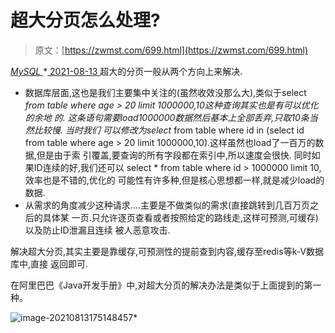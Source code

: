 <!--yml
category: 未分类
date: 0001-01-01 00:00:00
-->

# 超大分页怎么处理?

> 原文：[https://zwmst.com/699.html](https://zwmst.com/699.html)

   [ *MySQL* ](https://zwmst.com/mysql)*[ <time datetime="2021-08-14T07:56:11+08:00"> 2021-08-13 </time> ](https://zwmst.com/699.html)  超大的分页一般从两个方向上来解决.

*   数据库层面,这也是我们主要集中关注的(虽然收效没那么大),类似于select *from table where age > 20 limit 1000000,10这种查询其实也是有可以优化的余地 的. 这条语句需要load1000000数据然后基本上全部丢弃,只取10条当然比较慢. 当时我们 可以修改为select* from table where id in (select id from table where age > 20 limit 1000000,10).这样虽然也load了一百万的数据,但是由于索 引覆盖,要查询的所有字段都在索引中,所以速度会很快. 同时如果ID连续的好,我们还可以 select * from table where id > 1000000 limit 10,效率也是不错的,优化的 可能性有许多种,但是核心思想都一样,就是减少load的数据.
*   从需求的角度减少这种请求….主要是不做类似的需求(直接跳转到几百万页之后的具体某 一页.只允许逐页查看或者按照给定的路线走,这样可预测,可缓存)以及防止ID泄漏且连续 被人恶意攻击.

解决超大分页,其实主要是靠缓存,可预测性的提前查到内容,缓存至redis等k-V数据库中,直接 返回即可.

在阿里巴巴《Java开发手册》中,对超大分页的解决办法是类似于上面提到的第一种。

![image-20210813175148457](img/a8fcfd511c61758da797f2f695e461f1.png)*